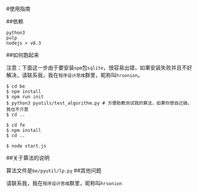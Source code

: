 #使用指南

##依赖

```
python3
pulp
nodejs > v8.3
```
##如何跑起来

注意：下面这一步由于要安装`npm`包`sqlite`，很容易出错，如果安装失败并且不好解决，请联系我，我在`程序设计思维`群里，昵称叫`hrsonion`。
```
$ cd be
$ npm install
$ npm run init
$ python3 pyutils/test_algorithm.py # 方便助教测试我的算法，如果你想自己搞，我也不介意
$ cd ..
```
```
$ cd fe
$ npm install
$ cd ..
```
```
$ node start.js
```
##关于算法的说明

算法文件是`be/pyutil/lp.py`
##其他问题

请联系我，我在`程序设计思维`群里，昵称叫`hrsonion`